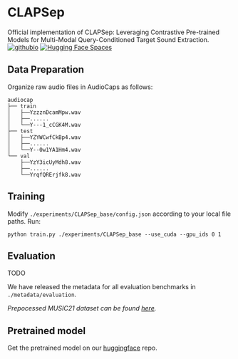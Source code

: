 # CLAPSep
Official implementation of CLAPSep: Leveraging Contrastive Pre-trained Models for Multi-Modal Query-Conditioned Target Sound Extraction.
[![githubio](https://img.shields.io/badge/GitHub.io-Demo_Page-blue?logo=Github&style=flat-square)](https://aisaka0v0.github.io/CLAPSep_demo/)
[![Hugging Face Spaces](https://img.shields.io/badge/%F0%9F%A4%97%20Hugging%20Face-Spaces-blue)](https://huggingface.co/spaces/AisakaMikoto/CLAPSep)
## Data Preparation
Organize raw audio files in AudioCaps as follows:
```
audiocap
├── train
│	├──YzzznDcamMpw.wav
│	├──......
│	└──Y---1_cCGK4M.wav
├── test
│	├──YZYWCwfCkBp4.wav
│	├──......
│	└──Y--0w1YA1Hm4.wav
└── val
	├──YzY3icUyMdh8.wav
	├──......
	└──YrqfQRErjfk8.wav
```

## Training

Modify `./experiments/CLAPSep_base/config.json` according to your local file paths. Run:
```
python train.py ./experiments/CLAPSep_base --use_cuda --gpu_ids 0 1
```

## Evaluation
TODO

We have released the metadata for all evaluation benchmarks in `./metadata/evaluation`.

_Prepocessed MUSIC21 dataset can be found [here](https://drive.google.com/file/d/1SYWNWLV_CA_7a77YO5J2mW6XlwVe8Zsl/view?usp=drive_link)._

## Pretrained model

Get the pretrained model on our [huggingface](https://huggingface.co/spaces/AisakaMikoto/CLAPSep/tree/main/model) repo.
